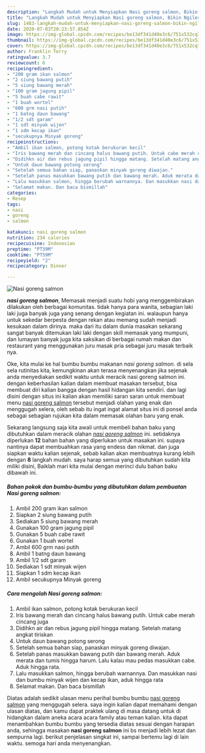 ```yaml
---
description: "Langkah Mudah untuk Menyiapkan Nasi goreng salmon, Bikin Ngiler"
title: "Langkah Mudah untuk Menyiapkan Nasi goreng salmon, Bikin Ngiler"
slug: 1483-langkah-mudah-untuk-menyiapkan-nasi-goreng-salmon-bikin-ngiler
date: 2020-07-03T20:23:57.854Z
image: https://img-global.cpcdn.com/recipes/be13df341d40e3c6/751x532cq70/nasi-goreng-salmon-foto-resep-utama.jpg
thumbnail: https://img-global.cpcdn.com/recipes/be13df341d40e3c6/751x532cq70/nasi-goreng-salmon-foto-resep-utama.jpg
cover: https://img-global.cpcdn.com/recipes/be13df341d40e3c6/751x532cq70/nasi-goreng-salmon-foto-resep-utama.jpg
author: Franklin Terry
ratingvalue: 3.7
reviewcount: 6
recipeingredient:
- "200 gram ikan salmon"
- "2 siung bawang putih"
- "5 siung bawang merah"
- "100 gram jagung pipil"
- "5 buah cabe rawit"
- "1 buah wortel"
- "600 grm nasi putih"
- "1 batng daun bawang"
- "1/2 sdt garam"
- "1 sdt minyak wijen"
- "1 sdm kecap ikan"
- "secukupnya Minyak goreng"
recipeinstructions:
- "Ambil ikan salmon, potong kotak berukuran kecil"
- "Iris bawang merah dan cincang halus bawang putih. Untuk cabe merah cincang juga"
- "Didihkn air dan rebus jagung pipil hingga matang. Setelah matang angkat tiriskan"
- "Untuk daun bawang potong serong"
- "Setelah semua bahan siap, panaskan minyak goreng diwajan."
- "Setelah panas masukkan bawang putih dan bawang merah. Aduk merata dan tumis hingga harum. Lalu kalau mau pedas masukkan cabe. Aduk hingga rata."
- "Lalu masukkan salmon, hingga berubah warnannya. Dan masukkan nasi dan bumbu minyak wijen dan kecap ikan, aduk hingga rata"
- "Selamat makan. Dan baca bismillah"
categories:
- Resep
tags:
- nasi
- goreng
- salmon

katakunci: nasi goreng salmon 
nutrition: 234 calories
recipecuisine: Indonesian
preptime: "PT39M"
cooktime: "PT59M"
recipeyield: "2"
recipecategory: Dinner

---
```



![Nasi goreng salmon](https://img-global.cpcdn.com/recipes/be13df341d40e3c6/751x532cq70/nasi-goreng-salmon-foto-resep-utama.jpg)

<b><i>nasi goreng salmon</i></b>, Memasak menjadi suatu hobi yang menggembirakan dilakukan oleh berbagai komunitas. tidak hanya para wanita, sebagian laki laki juga banyak juga yang senang dengan kegiatan ini. walaupun hanya untuk sekedar berpesta dengan rekan atau memang sudah menjadi kesukaan dalam dirinya. maka dari itu dalam dunia masakan sekarang sangat banyak ditemukan laki laki dengan skill memasak yang mumpuni, dan lumayan banyak juga kita saksikan di berbagai rumah makan dan restaurant yang menggunakan juru masak pria sebagai juru masak terbaik nya.

Oke, kita mulai ke hal bumbu bumbu makanan <i>nasi goreng salmon</i>. di sela sela rutinitas kita, kemungkinan akan terasa menyenangkan jika sejenak anda menyediakan sedikit waktu untuk meracik nasi goreng salmon ini. dengan keberhasilan kalian dalam membuat masakan tersebut, bisa membuat diri kalian bangga dengan hasil hidangan kita sendiri. dan lagi disini dengan situs ini kalian akan memiliki saran saran untuk membuat menu <u>nasi goreng salmon</u> tersebut menjadi olahan yang enak dan menggugah selera, oleh sebab itu ingat ingat alamat situs ini di ponsel anda sebagai sebagian rujukan kita dalam memasak olahan baru yang enak.




Sekarang langsung saja kita awali untuk membeli bahan baku yang dibutuhkan dalam meracik olahan <u><i>nasi goreng salmon</i></u> ini. setidaknya diperlukan <b>12</b> bahan bahan yang diperlukan untuk masakan ini. supaya nantinya dapat membuahkan rasa yang endess dan nikmat. dan juga siapkan waktu kalian sejenak, sebab kalian akan membuatnya kurang lebih dengan <b>8</b> langkah mudah. saya harap semua yang dibutuhkan sudah kita miliki disini, Baiklah mari kita mulai dengan merinci dulu bahan baku dibawah ini.

<!--inarticleads1-->

##### Bahan pokok dan bumbu-bumbu yang dibutuhkan dalam pembuatan Nasi goreng salmon:

1. Ambil 200 gram ikan salmon
1. Siapkan 2 siung bawang putih
1. Sediakan 5 siung bawang merah
1. Gunakan 100 gram jagung pipil
1. Gunakan 5 buah cabe rawit
1. Gunakan 1 buah wortel
1. Ambil 600 grm nasi putih
1. Ambil 1 batng daun bawang
1. Ambil 1/2 sdt garam
1. Sediakan 1 sdt minyak wijen
1. Siapkan 1 sdm kecap ikan
1. Ambil secukupnya Minyak goreng




<!--inarticleads2-->

##### Cara mengolah Nasi goreng salmon:

1. Ambil ikan salmon, potong kotak berukuran kecil
1. Iris bawang merah dan cincang halus bawang putih. Untuk cabe merah cincang juga
1. Didihkn air dan rebus jagung pipil hingga matang. Setelah matang angkat tiriskan
1. Untuk daun bawang potong serong
1. Setelah semua bahan siap, panaskan minyak goreng diwajan.
1. Setelah panas masukkan bawang putih dan bawang merah. Aduk merata dan tumis hingga harum. Lalu kalau mau pedas masukkan cabe. Aduk hingga rata.
1. Lalu masukkan salmon, hingga berubah warnannya. Dan masukkan nasi dan bumbu minyak wijen dan kecap ikan, aduk hingga rata
1. Selamat makan. Dan baca bismillah




Diatas adalah sedikit ulasan menu perihal bumbu bumbu <u>nasi goreng salmon</u> yang menggugah selera. saya ingin kalian dapat memahami dengan ulasan diatas, dan kamu dapat praktek ulang di masa datang untuk di hidangkan dalam aneka acara acara family atau teman kalian. kita dapat menambahkan bumbu bumbu yang tersedia diatas sesuai dengan harapan anda, sehingga masakan <b>nasi goreng salmon</b> ini bs menjadi lebih lezat dan sempurna lagi. berikut penjelasan singkat ini, sampai bertemu lagi di lain waktu. semoga hari anda menyenangkan.
